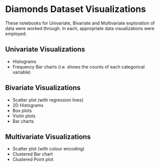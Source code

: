 # Diamonds Dataset Visualizations

These notebooks for Univariate, Bivariate and Multivariate exploration of data were worked through. In each, appropriate data visualizations were employed.

## Univariate Visualizations
* Histograms
* Frequency Bar charts (i.e. shows the counts of each categorical variable)

## Bivariate Visualizations
* Scatter plot (with regression lines)
* 2D Histograms
* Box plots
* Violin plots
* Bar charts

## Multivariate Visualizations
* Scatter plot (with colour encoding)
* Clustered Bar chart
* Clustered Point plot
